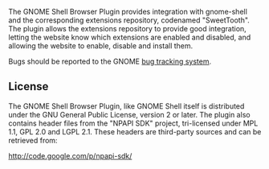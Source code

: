 The GNOME Shell Browser Plugin provides integration with gnome-shell and the
corresponding extensions repository, codenamed "SweetTooth". The plugin allows
the extensions repository to provide good integration, letting the website
know which extensions are enabled and disabled, and allowing the website to
enable, disable and install them.

Bugs should be reported to the GNOME [bug tracking system][bug-tracker].

## License
The GNOME Shell Browser Plugin, like GNOME Shell itself is distributed under
the GNU General Public License, version 2 or later. The plugin also contains
header files from the "NPAPI SDK" project, tri-licensed under MPL 1.1, GPL 2.0
and LGPL 2.1. These headers are third-party sources and can be retrieved from:

  http://code.google.com/p/npapi-sdk/

[bug-tracker]: https://gitlab.gnome.org/GNOME/gnome-shell/issues
